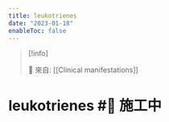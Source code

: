 ```yaml
---
title: leukotrienes
date: "2023-01-18"
enableToc: false
---
```


> [!info]
>
> 🌱 來自: [[Clinical manifestations]]

# leukotrienes #🚧 施工中


